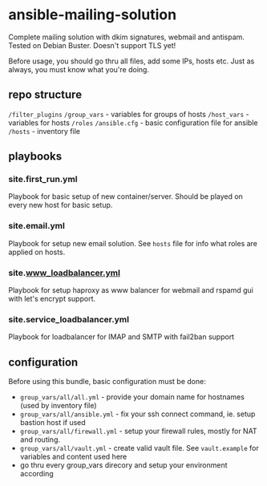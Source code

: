 # ansible-mailing-solution
Complete mailing solution with dkim signatures, webmail and antispam. Tested on Debian Buster. Doesn't support TLS yet!

Before usage, you should go thru all files, add some IPs, hosts etc. Just as always, you must know what you're doing.

## repo structure
`/filter_plugins`
`/group_vars` - variables for groups of hosts
`/host_vars` - variables for hosts
`/roles`
`/ansible.cfg` - basic configuration file for ansible
`/hosts` - inventory file

## playbooks

### site.first_run.yml
Playbook for basic setup of new container/server. Should be played on every new host for basic setup.

### site.email.yml
Playbook for setup new email solution. See `hosts` file for info what roles are applied on hosts.

### site.www_loadbalancer.yml
Playbook for setup haproxy as www balancer for webmail and rspamd gui with let's encrypt support.

### site.service_loadbalancer.yml
Playbook for loadbalancer for IMAP and SMTP with fail2ban support

## configuration
Before using this bundle, basic configuration must be done:
- `group_vars/all/all.yml` - provide your domain name for hostnames (used by inventory file)
- `group_vars/all/ansible.yml` - fix your ssh connect command, ie. setup bastion host if used
- `group_vars/all/firewall.yml` - setup your firewall rules, mostly for NAT and routing.
- `group_vars/all/vault.yml` - create valid vault file. See `vault.example` for variables and content used here
- go thru every group_vars direcory and setup your environment according
